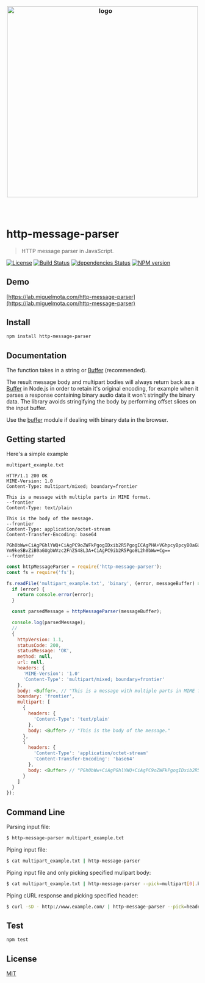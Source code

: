 <h3 align="center">
  <br />
  <img src="https://user-images.githubusercontent.com/168240/39508728-629e02fa-4d98-11e8-8808-b3b3d5e800f3.png" alt="logo" width="500" />
  <br />
  <br />
  <br />
</h3>

# http-message-parser

> HTTP message parser in JavaScript.

[![License](http://img.shields.io/badge/license-MIT-blue.svg)](https://raw.githubusercontent.com/miguelmota/http-message-parser/master/LICENSE) [![Build Status](https://travis-ci.org/miguelmota/http-message-parser.svg?branch=master)](https://travis-ci.org/miguelmota/http-message-parser) [![dependencies Status](https://david-dm.org/miguelmota/http-message-parser/status.svg)](https://david-dm.org/miguelmota/http-message-parser) [![NPM version](https://badge.fury.io/js/http-message-parser.svg)](http://badge.fury.io/js/http-message-parser)

## Demo

[https://lab.miguelmota.com/http-message-parser](https://lab.miguelmota.com/http-message-parser)

## Install

```bash
npm install http-message-parser
```

## Documentation

The function takes in a string or [Buffer](https://nodejs.org/api/buffer.html) (recommended).

The result message body and multipart bodies will always return back as a [Buffer](https://nodejs.org/api/buffer.html) in Node.js in order to retain it's original encoding, for example when it parses a response containing binary audio data it won't stringify the binary data. The library avoids stringifying the body by performing offset slices on the input buffer.

Use the [buffer](https://github.com/feross/buffer) module if dealing with binary data in the browser.

## Getting started

Here's a simple example

`multipart_example.txt`

```
HTTP/1.1 200 OK
MIME-Version: 1.0
Content-Type: multipart/mixed; boundary=frontier

This is a message with multiple parts in MIME format.
--frontier
Content-Type: text/plain

This is the body of the message.
--frontier
Content-Type: application/octet-stream
Content-Transfer-Encoding: base64

PGh0bWw+CiAgPGhlYWQ+CiAgPC9oZWFkPgogIDxib2R5PgogICAgPHA+VGhpcyBpcyB0aGUg
Ym9keSBvZiB0aGUgbWVzc2FnZS48L3A+CiAgPC9ib2R5Pgo8L2h0bWw+Cg==
--frontier
```

```javascript
const httpMessageParser = require('http-message-parser');
const fs = require('fs');

fs.readFile('multipart_example.txt', 'binary', (error, messageBuffer) => {
  if (error) {
    return console.error(error);
  }

  const parsedMessage = httpMessageParser(messageBuffer);

  console.log(parsedMessage);
  //
  {
    httpVersion: 1.1,
    statusCode: 200,
    statusMessage: 'OK',
    method: null,
    url: null,
    headers: {
      'MIME-Version': '1.0'
      'Content-Type': 'multipart/mixed; boundary=frontier'
    },
    body: <Buffer>, // "This is a message with multiple parts in MIME format."
    boundary: 'frontier',
    multipart: [
      {
        headers: {
          'Content-Type': 'text/plain'
        },
        body: <Buffer> // "This is the body of the message."
      },
      {
        headers: {
          'Content-Type': 'application/octet-stream'
          'Content-Transfer-Encoding': 'base64'
        },
        body: <Buffer> // "PGh0bWw+CiAgPGhlYWQ+CiAgPC9oZWFkPgogIDxib2R5Pgog..."
      }
    ]
  }
});
```

## Command Line

Parsing input file:

```bash
$ http-message-parser multipart_example.txt
```

Piping input file:

```bash
$ cat multipart_example.txt | http-message-parser
```

Piping input file and only picking specified mulipart body:

```bash
$ cat multipart_example.txt | http-message-parser --pick=multipart[0].body
```

Piping cURL response and picking specified header:

```bash
$ curl -sD - http://www.example.com/ | http-message-parser --pick=headers[Last-Modified]
```

## Test

```bash
npm test
```

## License

[MIT](LICENSE)
